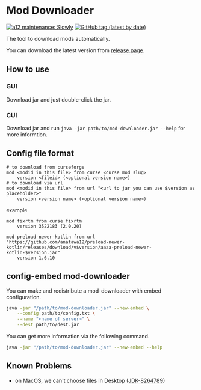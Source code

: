 # Mod Downloader

[![a12 maintenance: Slowly](https://api.anatawa12.com/short/a12-slowly-svg)](https://api.anatawa12.com/short/a12-slowly-doc)
[![GitHub tag (latest by date)](https://img.shields.io/github/v/tag/anatawa12/mod-downloader)](https://github.com/anatawa12/mod-downloader/releases/latest)

The tool to download mods automatically.

You can download the latest version from [release page](https://github.com/anatawa12/mod-downloader/releases/latest).

## How to use

### GUI

Download jar and just double-click the jar.

### CUI

Download jar and run ``java -jar path/to/mod-downloader.jar --help`` for more informtion.

## Config file format

```text
# to download from curseforge
mod <modid in this file> from curse <curse mod slug>
    version <fileid> (<optional version name>)
# to download via url
mod <modid in this file> from url "<url to jar you can use $version as placeholder>"
    version <version name> (<optional version name>)
```

example

```text
mod fixrtm from curse fixrtm
    version 3522183 (2.0.20)

mod preload-newer-kotlin from url "https://github.com/anatawa12/preload-newer-kotlin/releases/download/v$version/aaaa-preload-newer-kotlin-$version.jar"
    version 1.6.10
```

## config-embed mod-downloader

You can make and redistribute a mod-downloader with embed configuration.

```bash
java -jar "/path/to/mod-downloader.jar" --new-embed \
    --config path/to/config.txt \
    --name "<name of server>" \
    --dest path/to/dest.jar
```

You can get more information via the following command.

```bash
java -jar "/path/to/mod-downloader.jar" --new-embed --help
```

## Known Problems

- on MacOS, we can't choose files in Desktop ([JDK-8264789])

[JDK-8264789]: https://bugs.openjdk.java.net/browse/JDK-8264789
